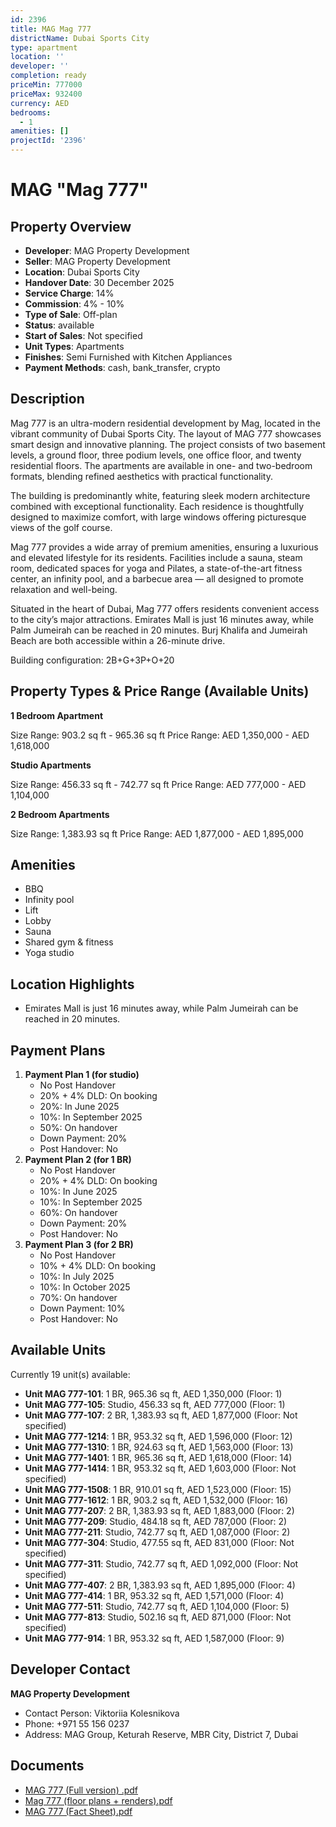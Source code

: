 ```yaml
---
id: 2396
title: MAG Mag 777
districtName: Dubai Sports City
type: apartment
location: ''
developer: ''
completion: ready
priceMin: 777000
priceMax: 932400
currency: AED
bedrooms:
  - 1
amenities: []
projectId: '2396'
---
```


# MAG "Mag 777"

## Property Overview
- **Developer**: MAG Property Development
- **Seller**: MAG Property Development
- **Location**: Dubai Sports City
- **Handover Date**: 30 December 2025
- **Service Charge**: 14%
- **Commission**: 4% - 10%
- **Type of Sale**: Off-plan
- **Status**: available
- **Start of Sales**: Not specified
- **Unit Types**: Apartments
- **Finishes**: Semi Furnished with Kitchen Appliances
- **Payment Methods**: cash, bank_transfer, crypto

## Description
Mag 777 is an ultra-modern residential development by Mag, located in the vibrant community of Dubai Sports City. The layout of MAG 777 showcases smart design and innovative planning. The project consists of two basement levels, a ground floor, three podium levels, one office floor, and twenty residential floors. The apartments are available in one- and two-bedroom formats, blending refined aesthetics with practical functionality.

The building is predominantly white, featuring sleek modern architecture combined with exceptional functionality. Each residence is thoughtfully designed to maximize comfort, with large windows offering picturesque views of the golf course.

Mag 777 provides a wide array of premium amenities, ensuring a luxurious and elevated lifestyle for its residents. Facilities include a sauna, steam room, dedicated spaces for yoga and Pilates, a state-of-the-art fitness center, an infinity pool, and a barbecue area — all designed to promote relaxation and well-being.

Situated in the heart of Dubai, Mag 777 offers residents convenient access to the city’s major attractions. Emirates Mall is just 16 minutes away, while Palm Jumeirah can be reached in 20 minutes. Burj Khalifa and Jumeirah Beach are both accessible within a 26-minute drive.

Building configuration: 2B+G+3P+O+20

## Property Types & Price Range (Available Units)
**1 Bedroom Apartment**

Size Range: 903.2 sq ft - 965.36 sq ft
Price Range: AED 1,350,000 - AED 1,618,000

**Studio Apartments**

Size Range: 456.33 sq ft - 742.77 sq ft
Price Range: AED 777,000 - AED 1,104,000

**2 Bedroom Apartments**

Size Range: 1,383.93 sq ft
Price Range: AED 1,877,000 - AED 1,895,000

## Amenities
- BBQ
- Infinity pool
- Lift
- Lobby
- Sauna
- Shared gym & fitness
- Yoga studio

## Location Highlights
- Emirates Mall is just 16 minutes away, while Palm Jumeirah can be reached in 20 minutes.

## Payment Plans
1. **Payment Plan 1 (for studio)**
   - No Post Handover
   - 20% + 4% DLD: On booking
   - 20%: In June 2025
   - 10%: In September 2025
   - 50%: On handover
   - Down Payment: 20%
   - Post Handover: No
2. **Payment Plan 2 (for 1 BR)**
   - No Post Handover
   - 20% + 4% DLD: On booking
   - 10%: In June 2025
   - 10%: In September 2025
   - 60%: On handover
   - Down Payment: 20%
   - Post Handover: No
3. **Payment Plan 3 (for 2 BR)**
   - No Post Handover
   - 10% + 4% DLD: On booking
   - 10%: In July 2025
   - 10%: In October 2025
   - 70%: On handover
   - Down Payment: 10%
   - Post Handover: No

## Available Units
Currently 19 unit(s) available:
- **Unit MAG 777-101**: 1 BR, 965.36 sq ft, AED 1,350,000 (Floor: 1)
- **Unit MAG 777-105**: Studio, 456.33 sq ft, AED 777,000 (Floor: 1)
- **Unit MAG 777-107**: 2 BR, 1,383.93 sq ft, AED 1,877,000 (Floor: Not specified)
- **Unit MAG 777-1214**: 1 BR, 953.32 sq ft, AED 1,596,000 (Floor: 12)
- **Unit MAG 777-1310**: 1 BR, 924.63 sq ft, AED 1,563,000 (Floor: 13)
- **Unit MAG 777-1401**: 1 BR, 965.36 sq ft, AED 1,618,000 (Floor: 14)
- **Unit MAG 777-1414**: 1 BR, 953.32 sq ft, AED 1,603,000 (Floor: Not specified)
- **Unit MAG 777-1508**: 1 BR, 910.01 sq ft, AED 1,523,000 (Floor: 15)
- **Unit MAG 777-1612**: 1 BR, 903.2 sq ft, AED 1,532,000 (Floor: 16)
- **Unit MAG 777-207**: 2 BR, 1,383.93 sq ft, AED 1,883,000 (Floor: 2)
- **Unit MAG 777-209**: Studio, 484.18 sq ft, AED 787,000 (Floor: 2)
- **Unit MAG 777-211**: Studio, 742.77 sq ft, AED 1,087,000 (Floor: 2)
- **Unit MAG 777-304**: Studio, 477.55 sq ft, AED 831,000 (Floor: Not specified)
- **Unit MAG 777-311**: Studio, 742.77 sq ft, AED 1,092,000 (Floor: Not specified)
- **Unit MAG 777-407**: 2 BR, 1,383.93 sq ft, AED 1,895,000 (Floor: 4)
- **Unit MAG 777-414**: 1 BR, 953.32 sq ft, AED 1,571,000 (Floor: 4)
- **Unit MAG 777-511**: Studio, 742.77 sq ft, AED 1,104,000 (Floor: 5)
- **Unit MAG 777-813**: Studio, 502.16 sq ft, AED 871,000 (Floor: Not specified)
- **Unit MAG 777-914**: 1 BR, 953.32 sq ft, AED 1,587,000 (Floor: 9)

## Developer Contact
**MAG Property Development**
- Contact Person: Viktoriia Kolesnikova
- Phone: +971 55 156 0237
- Address: MAG Group, Keturah Reserve, MBR City, District 7, Dubai

## Documents
- [MAG 777 (Full version) .pdf](https://cdn.geniemap.net/2024/10/05/44q9Q7XoGY1bA1pnfSNUmGLYouCMUdGYwivcYNGZ.pdf)
- [Mag 777 (floor plans + renders).pdf](https://cdn.geniemap.net/2024/10/05/bGFJ4zb5vFz1azZpECwUyG7NRqmoXrQhjobwurHg.pdf)
- [MAG 777 (Fact Sheet).pdf](https://cdn.geniemap.net/2024/10/05/F2qYSy8O6cHMRDOVvQDlP3801GXfQoOpjKkU6dv9.pdf)
